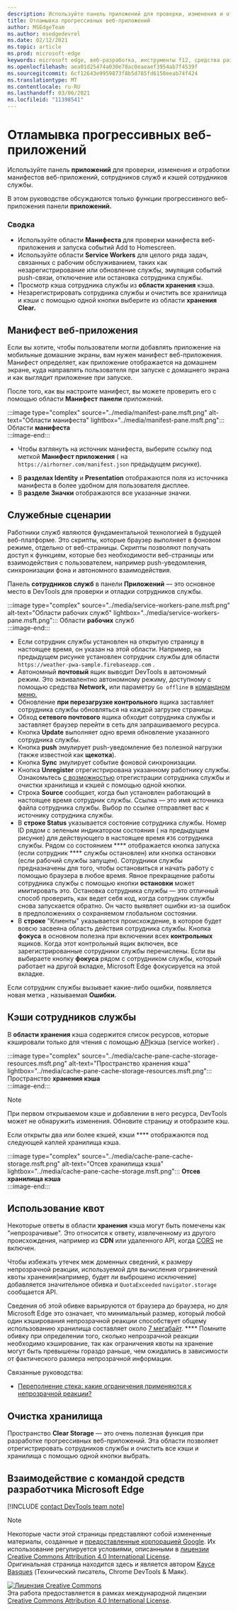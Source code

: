 ```yaml
---
description: Используйте панель приложений для проверки, изменения и отработки манифестов веб-приложений, сотрудников служб и кэшей сотрудников службы.
title: Отламывка прогрессивных веб-приложений
author: MSEdgeTeam
ms.author: msedgedevrel
ms.date: 02/12/2021
ms.topic: article
ms.prod: microsoft-edge
keywords: microsoft edge, веб-разработка, инструменты f12, средства разработчика
ms.openlocfilehash: aea01d25474a030e78ac0eaeaef3954ab7f4539f
ms.sourcegitcommit: 6cf12643e9959873f8b5d785fd6158eeab74f424
ms.translationtype: MT
ms.contentlocale: ru-RU
ms.lasthandoff: 03/06/2021
ms.locfileid: "11398541"
---
```

<!-- Copyright Kayce Basques 

   Licensed under the Apache License, Version 2.0 (the "License");
   you may not use this file except in compliance with the License.
   You may obtain a copy of the License at

       https://www.apache.org/licenses/LICENSE-2.0

   Unless required by applicable law or agreed to in writing, software
   distributed under the License is distributed on an "AS IS" BASIS,
   WITHOUT WARRANTIES OR CONDITIONS OF ANY KIND, either express or implied.
   See the License for the specific language governing permissions and
   limitations under the License.  -->  

# <a name="debug-progressive-web-apps"></a>Отламывка прогрессивных веб-приложений  

Используйте панель **приложений** для проверки, изменения и отработки манифестов веб-приложений, сотрудников служб и кэшей сотрудников службы.  

<!--Related Guides:  

*   [Progressive Web Apps](/web/progressive-web-apps)  -->

<!--TODO:  Link web "Progressive Web Apps" section when available. -->

В этом руководстве обсуждаются только функции прогрессивного веб-приложения панели **приложений.**  <!--If you're looking for help on the other panes, check out the last section of this guide, [Other Application panel guides](#other-application-panel-guides).  -->

<!--TODO:  Link to sections when available. -->

### <a name="summary"></a>Сводка  

*   Используйте области **Манифеста** для проверки манифеста веб-приложения и запуска событий Add to Homescreen.  
*   Используйте области **Service Workers** для целого ряда задач, связанных с рабочим обслуживанием, таких как незарегистрирование или обновление службы, эмуляция событий push-связи, отключение или остановка сотрудника службы.  
*   Просмотр кэша сотрудника службы из **области хранения** кэша.  
*   Незарегистрировать сотрудника службы и очистить все хранилища и кэши с помощью одной кнопки выберите из области **хранения Clear.**  
    
## <a name="web-app-manifest"></a>Манифест веб-приложения  

Если вы хотите, чтобы пользователи могли добавлять приложение на мобильные домашние экраны, вам нужен манифест веб-приложения.  Манифест определяет, как приложение отображается на домашнем экране, куда направлять пользователя при запуске с домашнего экрана и как выглядит приложение при запуске.  

<!--Related Guides:  

*   [Improve user experiences with a Web App Manifest](/web/fundamentals/web-app-manifest)  
*   [Using App Install Banners](/web/fundamentals/app-install-banners)  -->

<!--TODO:  Link to sections when available. -->

После того, как вы настроите манифест, вы можете проверить его с помощью области **Манифест** **панели** приложений.  

:::image type="complex" source="../media/manifest-pane.msft.png" alt-text="Области манифеста" lightbox="../media/manifest-pane.msft.png":::
   Области **манифеста**  
:::image-end:::  

*   Чтобы взглянуть на источник манифеста, выберите ссылку под меткой **Манифест приложения** \( на `https://airhorner.com/manifest.json` предыдущем рисунке\).  
<!-- *   Choose the **Add to homescreen** button to simulate an Add to Homescreen event.  Check out the next section for more information.  -->  
*   В **разделах Identity** и **Presentation** отображаются поля из источника манифеста в более удобном для пользователя дисплее.  
*   В **разделе Значки** отображаются все указанные значки.  
    
<!--### Simulate Add to Homescreen events  -->

<!--A web app may only be added to a homescreen when the site is visited at least twice, with at least five minutes between visits.  While developing or debugging your Add to Homescreen workflow, the criteria is potentially inconvenient.  
The **Add to homescreen** button on the **App Manifest** pane lets you simulate Add to Homescreen events whenever you want.  -->

<!--You may test out this feature with the [Microsoft I/O 2016 progressive web app](https://events.alpahabet.com/io2016/), which has proper support for Add to Homescreen.  Choosing on **Add to Homescreen** while the app is open prompts Microsoft Edge to display the "add this site to your shelf" banner, which is the desktop equivalent of the "add to homescreen" banner for mobile devices.  -->

<!--  
:::image type="complex" source="../media/io.msft.png" alt-text="Add to desktop shelf" lightbox="../media/io.msft.png":::
   Add to desktop shelf  
:::image-end:::
-->  

<!--
> [!Tip]
> Keep the **Console** drawer open while simulating Add to Homescreen events.  The Console tells you if your manifest has any issues and logs other information about the Add to Homescreen lifecycle.  -->

<!--The **Add to Homescreen** feature may not yet simulate the workflow for mobile devices.  Notice how the "add to shelf" prompt was triggered in the screenshot above, even though DevTools is in Device Mode.  However, if you may successfully add your app to your desktop shelf, then it works for mobile, too.  -->

<!-- TODO: Rework content after sample app is created. -->

<!--If you want to test out the genuine mobile experience, you may connect a real mobile device to DevTools via **remote debugging**, and then choose the **Add to Homescreen** button \(on DevTools\) to trigger the "add to homescreen" prompt on the connected mobile device.  -->

<!--TODO:  Link Debug "remote debugging" sections when available. -->

## <a name="service-workers"></a>Служебные сценарии  

Работники служб являются фундаментальной технологией в будущей веб-платформе.  Это скрипты, которые браузер выполняет в фоновом режиме, отдельно от веб-страницы.  Скрипты позволяют получать доступ к функциям, которые без необходимости веб-страницы или взаимодействия с пользователем, например push-уведомления, синхронизации фона и автономного взаимодействия.  

<!--Related Guides:  

*   [Intro to Service Workers](/web/fundamentals/primers/service-worker)  
*   [Push Notifications: Timely, Relevant, and Precise](/web/fundamentals/push-notifications)  -->  
    
<!--TODO:  Link to sections when available. -->  

Панель **сотрудников служб** в панели **Приложений** — это основное место в DevTools для проверки и отладки сотрудников службы.  

:::image type="complex" source="../media/service-workers-pane.msft.png" alt-text="Области рабочих служб" lightbox="../media/service-workers-pane.msft.png":::
   Области **рабочих** служб  
:::image-end:::  

*   Если сотрудник службы установлен на открытую страницу в настоящее время, он указан на этой области.  Например, на предыдущем рисунке установлен сотрудник службы для области `https://weather-pwa-sample.firebaseapp.com` .  
*   Автономный **почтовый** ящик выводит DevTools в автономный режим.  Это эквивалентно автономному режиму, доступному с помощью средства **Network,** или параметру `Go offline` в [командном меню.][DevtoolsCommandMenuIndex]  
*   Обновление **при перезагрузке контрольного** ящика заставляет сотрудника службы обновляться на каждой загрузке страницы.  
*   Обход **сетевого почтового** ящика обходит сотрудника службы и заставляет браузер перейти в сеть для запрашиваемого ресурса.  
*   Кнопка **Update** выполняет одно время обновление указанного сотрудника службы.  
*   Кнопка **push** эмулирует push-уведомление без полезной нагрузки \(также известной как **щекотка**\).  
*   Кнопка **Sync** эмулирует событие фоновой синхронизации.  
*   Кнопка **Unregister** отрегистрирована указанному работнику службы.  Ознакомьтесь [с возможностью](#clear-storage) отрегистрации сотрудника службы и очистки хранилища и кэшей с помощью одной кнопки.  
*   Строка **Source** сообщает, когда был установлен работающий в настоящее время сотрудник службы.  Ссылка — это имя источника файла сотрудника службы.  Выбор по ссылке отправляет вас к источнику сотрудника службы.  
*   В **строке Status** указывается состояние сотрудника службы.  Номер ID рядом с зеленым индикатором состояния \( на предыдущем рисунке\) для действующего в настоящее время `#36` сотрудника службы.  Рядом со состоянием **** отображается кнопка запуска \(если сотрудник **** службы остановлен\) или кнопка остановки \(если рабочий службы запущен\).  Сотрудники службы предназначены для того, чтобы остановиться и начать работу с помощью браузера в любое время.  Явное прекращение работы сотрудника службы с помощью кнопки **остановки** может имитировать это.  Остановка сотрудника службы — это отличный способ проверить, как ведет себя код, когда сотрудник службы снова запускается обратно.  Он часто выявляет ошибки из-за ошибок в предположениях о сохраняемом глобальном состоянии.  
*   В **строке** "Клиенты" указывается происхождение, в которое будет вовсю засвеяна область действия сотрудника службы.  Кнопка **фокуса** в основном полезна при включении всех **контрольных** ящиков.  Когда этот контрольный ящик включен, все зарегистрированные сотрудники службы перечислены.  Если вы выбираете кнопку **фокуса** рядом с сотрудником службы, который работает на другой вкладке, Microsoft Edge фокусируется на этой вкладке.  
    
Если сотрудник службы вызывает какие-либо ошибки, появляется новая метка , называемая **Ошибки.**  

<!--  
:::image type="complex" source="../media/sw-error.msft.png" alt-text="Service worker with errors" lightbox="../media/sw-error.msft.png":::
   Service worker with errors  
:::image-end:::
-->  

<!--TODO:  Capture Service Worker Errors sample when available. -->
<!--TODO:  Link Web "How tickle works" sections when available. -->

## <a name="service-worker-caches"></a>Кэши сотрудников службы  

В **области хранения** кэша содержится список ресурсов, которые кэшировали только для чтения с помощью [API][MDNWebCacheAPI]кэша \(service worker\) .  

:::image type="complex" source="../media/cache-pane-cache-storage-resources.msft.png" alt-text="Пространство хранения кэша" lightbox="../media/cache-pane-cache-storage-resources.msft.png":::
   Пространство **хранения кэша**  
:::image-end:::  

> [!NOTE]
> При первом открываемом кэше и добавлении в него ресурса, DevTools может не обнаружить изменения.  Обновите страницу и отобразите кэш.  

Если открыты два или более кэшей, кэши **** отображаются под следующей каплей хранилища кэша.  

:::image type="complex" source="../media/cache-pane-cache-storage.msft.png" alt-text="Отсев хранилища кэша" lightbox="../media/cache-pane-cache-storage.msft.png":::
   **Отсев хранилища кэша**  
:::image-end:::  

## <a name="quota-usage"></a>Использование квот  

Некоторые ответы в области **хранения** кэша могут быть помечены как "непрозрачивые".  Это относится к ответу, извлеченному из другого происхождения, например из **CDN** или удаленного API, когда [CORS][FetchHttpCorsProtocol] не включен.  

<!--TODO:  Link Web "CDN" section when available. -->  
<!--TODO:  Link Web "opaque" section when available. -->

Чтобы избежать утечек меж доменных сведений, к размеру непрозрачной реакции, используемой для вычисления ограничений квоты хранения\(например, будет ли выброшено исключение\) добавляется значительное обивка и `QuotaExceeded` `navigator.storage` сообщается API.  

<!--TODO:  Link Estimating "`navigator.storage` API" sections when available. -->

Сведения об этой обивке варьируются от браузера до браузера, но для Microsoft Edge это означает, что минимальный размер, который любой один кэширования непрозрачной реакции способствует общему использованию хранилища составляет около [7 мегабайт][ChromiumIssues796060#c17]. ****  Помните обивку при определении того, сколько непрозрачной реакции необходимо кэширование, так как ограничения квоты на хранение могут быть превышены гораздо раньше, чем ожидались в зависимости от фактического размера непрозрачной информации.  

Связанные руководства:  

*   [Переполнение стека: какие ограничения применяются к непрозрачной реакции?][StackOverflowLimitationsForOpaqueResponses]  
<!--*   [Alphabet work container: Understanding Storage Quota](/web/tools/Alphabet-work-container/guides/storage-quota#beware_of_opaque_responses)  -->
    
<!--TODO:  Link Work container storage quota for opaque responses section when available. -->

## <a name="clear-storage"></a>Очистка хранилища  

Пространство **Clear Storage** — это очень полезная функция при разработке прогрессивных веб-приложений.  Эта области позволяет отрегистрировать сотрудников службы и очистить все кэши и хранилища с помощью одной кнопки выбрать.  <!--Check out the section below to learn more.  -->

<!--Related Guides:  

*   [Clear Storage](/iterate/manage-data/local-storage#clear-storage)  -->
    
<!--TODO:  Link to sections when available. -->

<!--## Other Application panel guides   

Check out the guides below for more help on the other panes of the **Application** panel.  

Related Guides:  

*   [Inspect page resources](/iterate/manage-data/page-resources)  
*   [Inspect and manage local storage and caches](/iterate/manage-data/local-storage)  -->
    
## <a name="getting-in-touch-with-the-microsoft-edge-devtools-team"></a>Взаимодействие с командой средств разработчика Microsoft Edge  

[!INCLUDE [contact DevTools team note](../includes/contact-devtools-team-note.md)]  

<!-- links -->  

[DevtoolsCommandMenuIndex]: ../command-menu/index.md "Запуск команд с командным меню Microsoft Edge DevTools | Документы Майкрософт"  

[ChromiumIssues796060#c17]: https://bugs.chromium.org/p/chromium/issues/detail?id=796060#c17 "Chromium Issue 796060: значение хранилища кэша повышается при каждом обновлении, когда код Analytics находится в html"  

[FetchHttpCorsProtocol]: https://fetch.spec.whatwg.org/#http-cors-protocol  

[MDNWebCacheAPI]: https://developer.mozilla.org/docs/Web/API/Cache "Кэш — веб-| MDN"  

[StackOverflowLimitationsForOpaqueResponses]: https://stackoverflow.com/q/39109789/385997 "Переполнение стека: какие ограничения применяются к непрозрачной реакции?"  

<!--[WebEstimatingAvailableStorageSpace]: whats-new/2017/08/estimating-available-storage-space  -->
<!--[RemoteDebugging]: /debug/remote-debugging/remote-debugging  -->

<!--[WebHowPushWorks]: /web/fundamentals/push-notifications/how-push-works  -->  
<!--[WebGlossaryCDN]: /web/fundamentals/glossary#CDN  -->
<!--[WebGlossaryOpaque]: /web/fundamentals/glossary#opaque-response  -->

> [!NOTE]
> Некоторые части этой страницы представляют собой измененные материалы, созданные и [предоставленные корпорацией Google][GoogleSitePolicies]. Их использование регулируется условиями, описанными в [лицензии Creative Commons Attribution 4.0 International License][CCA4IL].  
> Оригинальная страница [](https://developers.google.com/web/tools/chrome-devtools/progressive-web-apps) находится здесь и является автором [Kayce Basques][KayceBasques] \(Технический писатель, Chrome DevTools \& Маяк\).  

[![Лицензия Creative Commons][CCby4Image]][CCA4IL]  
Эта работа предоставляется в рамках международной лицензии [Creative Commons Attribution 4.0 International License][CCA4IL].  

[CCA4IL]: https://creativecommons.org/licenses/by/4.0  
[CCby4Image]: https://i.creativecommons.org/l/by/4.0/88x31.png  
[GoogleSitePolicies]: https://developers.google.com/terms/site-policies  
[KayceBasques]: https://developers.google.com/web/resources/contributors/kaycebasques  
